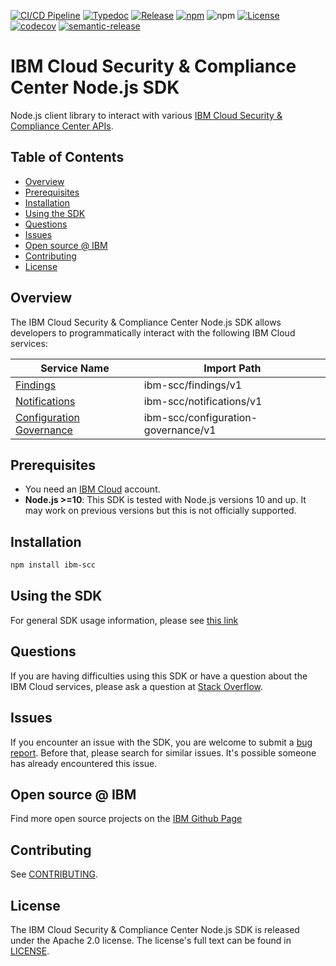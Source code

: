 [![CI/CD Pipeline](https://github.com/IBM/scc-node-sdk/actions/workflows/main.yaml/badge.svg)](https://github.com/IBM/scc-node-sdk/actions/workflows/main.yaml)
[![Typedoc](https://img.shields.io/static/v1?label=typedoc&message=latest&color=blue)](http://IBM.github.io/scc-node-sdk)
[![Release](https://img.shields.io/github/v/release/IBM/scc-node-sdk)](https://img.shields.io/github/v/release/IBM/scc-node-sdk)
[![npm](https://img.shields.io/npm/v/ibm-scc)](https://www.npmjs.com/package/ibm-scc)
![npm](https://img.shields.io/npm/dm/ibm-scc)
[![License](https://img.shields.io/badge/License-Apache%202.0-blue.svg)](https://opensource.org/licenses/Apache-2.0)
[![codecov](https://codecov.io/gh/IBM/scc-node-sdk/branch/main/graph/badge.svg?token=H7I48LBJIH)](https://codecov.io/gh/IBM/scc-node-sdk)
[![semantic-release](https://img.shields.io/badge/%20%20%F0%9F%93%A6%F0%9F%9A%80-semantic--release-e10079.svg)](https://github.com/semantic-release/semantic-release)


# IBM Cloud Security & Compliance Center Node.js SDK

Node.js client library to interact with various 
[IBM Cloud Security & Compliance Center APIs](https://cloud.ibm.com/docs?tab=api-docs&category=platform_services%2Csecurity).

## Table of Contents

<!--
  The TOC below is generated using the `markdown-toc` node package.

      https://github.com/jonschlinkert/markdown-toc

  You should regenerate the TOC after making changes to this file.

      npx markdown-toc -i README.md
  -->

<!-- toc -->

- [Overview](#overview)
- [Prerequisites](#prerequisites)
- [Installation](#installation)
- [Using the SDK](#using-the-sdk)
- [Questions](#questions)
- [Issues](#issues)
- [Open source @ IBM](#open-source--ibm)
- [Contributing](#contributing)
- [License](#license)

<!-- tocstop -->

<!-- --------------------------------------------------------------- -->
## Overview

The IBM Cloud Security & Compliance Center Node.js SDK allows developers to programmatically interact with the following 
IBM Cloud services:


Service Name | Import Path
--- | ---
[Findings](https://cloud.ibm.com/apidocs/security-compliance/findings) | ibm-scc/findings/v1
[Notifications](https://cloud.ibm.com/apidocs/security-advisor/notifications) | ibm-scc/notifications/v1
[Configuration Governance](https://cloud.ibm.com/apidocs/security-compliance/config) | ibm-scc/configuration-governance/v1

## Prerequisites
* You need an [IBM Cloud][ibm-cloud-onboarding] account.
* **Node.js >=10**: This SDK is tested with Node.js versions 10 and up. It may work on previous versions but this is not officially supported.

[ibm-cloud-onboarding]: http://cloud.ibm.com/registration

## Installation

```sh
npm install ibm-scc
```

## Using the SDK
For general SDK usage information, please see [this link](https://github.com/IBM/ibm-cloud-sdk-common/blob/main/README.md)

## Questions

If you are having difficulties using this SDK or have a question about the IBM Cloud services,
please ask a question at
[Stack Overflow](http://stackoverflow.com/questions/ask?tags=ibm-cloud).

## Issues
If you encounter an issue with the SDK, you are welcome to submit
a [bug report](https://github.com/IBM/scc-node-sdk/issues).
Before that, please search for similar issues. It's possible someone has
already encountered this issue.

## Open source @ IBM
Find more open source projects on the [IBM Github Page](http://ibm.github.io/)

## Contributing
See [CONTRIBUTING](CONTRIBUTING.md).

## License

The IBM Cloud Security & Compliance Center Node.js SDK is released under the Apache 2.0 license.
The license's full text can be found in
[LICENSE](LICENSE).

